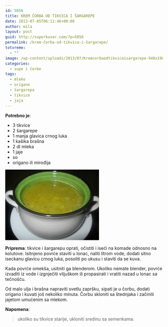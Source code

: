 ```yaml
---
id: 5856
title: KREM ČORBA OD TIKVICA I ŠARGAREPE
date: 2013-07-05T06:11:46+00:00
author: mila
layout: post
guid: http://superkuvar.com/?p=5856
permalink: /krem-čorba-od-tikvica-i-šargarepe/
totvreme:
  - ""
image: /wp-content/uploads/2013/07/Kremcorbaodtikvicaisargarepe-940x198.jpg
categories:
  - supe i čorbe
tags:
  - mleko
  - origano
  - šargarepa
  - tikvice
  - jaja
---
```

**Potrebno je**:

  * 3 tikvice
  * 2 šargarepe
  * 1 manja glavica crnog luka
  * 1 kašika brašna
  * 2 dl mleka
  * 1 jaje
  * so
  * origano ili mirođija

<img class="alignnone size-medium wp-image-5857" src="/wp-content/uploads/2013/07/Kremcorbaodtikvicaisargarepe-1024x768.jpg" alt="Kremcorbaodtikvicaisargarepe" width="300" height="225" /> 

**Priprema**: tikvice i šargarepu oprati, očistiti i iseći na komade odnosno na kolutove. Isitnjeno povrće staviti u lonac, naliti litrom vode, dodati sitno iseckanu glavicu crnog luka, posoliti po ukusu i staviti da se kuva.

Kada povrće omekša, usitniti ga blenderom. Ukoliko nemate blender, povrće izvaditi iz vode i izgnječiti viljuškom ili propasirati i vratiti nazad u lonac sa tečnošću.

Od malo ulja i brašna napraviti svetlu zapršku, sipati je u čorbu, dodati origano i kuvati još nekoliko minuta. Čorbu skloniti sa štednjaka i začiniti jajetom umućenim sa mlekom.

**Napomena**: 
> ukoliko su tikvice starije, ukloniti sredinu sa semenkama.